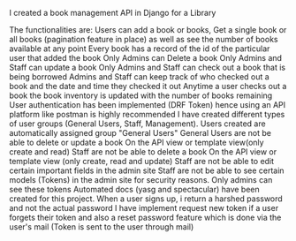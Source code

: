 I created a book management API in Django for a Library

The functionalities are:
Users can add a book or books, Get a single book or all books (pagination feature in place) as well as see the number of books available at any point
Every book has a record of the id of the particular user that added the book
Only Admins can Delete a book
Only Admins and Staff can update a book
Only Admins and Staff can check out a book that is being borrowed
Admins and Staff can keep track of who checked out a book and the date and time they checked it out
Anytime a user checks out a book the book inventory is updated with the number of books remaining
User authentication has been implemented (DRF Token) hence using an API platform like postman is highly recommended
I have created different types of user groups (General Users, Staff, Management). Users created are automatically assigned group "General Users"
General Users are not be able to delete or update a book On the API view or template view(only create and read)
Staff are not be able to delete a book On the API view or template view (only create, read and update)
Staff are not be able to edit certain important fields in the admin site
Staff are not be able to see certain models (Tokens) in the admin site for security reasons. Only admins can see these tokens
Automated docs (yasg and spectacular) have been created for this project.
When a user signs up, i return a harshed password and not the actual password
I have implement request new token if a user forgets their token and also a reset password feature which is done via the user's mail (Token is sent to the user through mail)


